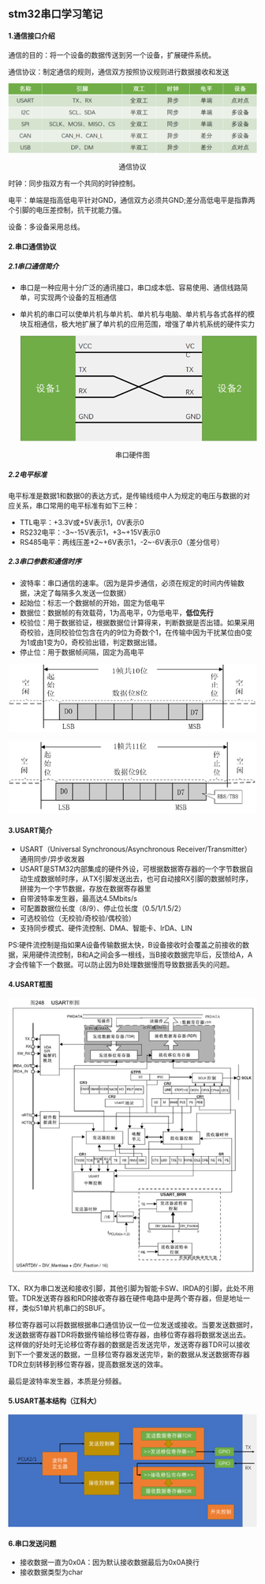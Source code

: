 ## stm32串口学习笔记

#### 1.通信接口介绍

通信的目的：将一个设备的数据传送到另一个设备，扩展硬件系统。

通信协议：制定通信的规则，通信双方按照协议规则进行数据接收和发送

![通信协议](https://raw.githubusercontent.com/yyhlovehh/yyhlovehh.github.io/master/202308200213773.png)

<div align = "center">通信协议</div>

时钟：同步指双方有一个共同的时钟控制。

电平：单端是指高低电平针对GND，通信双方必须共GND;差分高低电平是指靠两个引脚的电压差控制，抗干扰能力强。

设备：多设备采用总线。

#### 2.串口通信协议

##### 2.1串口通信简介

- 串口是一种应用十分广泛的通讯接口，串口成本低、容易使用、通信线路简单，可实现两个设备的互相通信

- 单片机的串口可以使单片机与单片机、单片机与电脑、单片机与各式各样的模块互相通信，极大地扩展了单片机的应用范围，增强了单片机系统的硬件实力

  <img src="https://raw.githubusercontent.com/yyhlovehh/yyhlovehh.github.io/master/202308200225357.png" alt="串口硬件图" style="zoom:80%;" />

<div align = "center">串口硬件图</div>

##### 2.2电平标准

电平标准是数据1和数据0的表达方式，是传输线缆中人为规定的电压与数据的对应关系，串口常用的电平标准有如下三种：

- TTL电平：+3.3V或+5V表示1，0V表示0
- RS232电平：-3~-15V表示1，+3~+15V表示0
- RS485电平：两线压差+2~+6V表示1，-2~-6V表示0（差分信号）

##### 2.3串口参数和通信时序

- 波特率：串口通信的速率。（因为是异步通信，必须在规定的时间内传输数据，决定了每隔多久发送一位数据）
- 起始位：标志一个数据帧的开始，固定为低电平
- 数据位：数据帧的有效载荷，1为高电平，0为低电平，**低位先行**
- 校验位：用于数据验证，根据数据位计算得来，判断数据是否出错。如果采用奇校验，连同校验位包含在内的9位为奇数个1，在传输中因为干扰某位由0变为1或由1变为0，奇校验出错，判定数据出错。
- 停止位：用于数据帧间隔，固定为高电平

![串口时序1](https://raw.githubusercontent.com/yyhlovehh/yyhlovehh.github.io/master/202308200235522.png)



![串口时序2](https://raw.githubusercontent.com/yyhlovehh/yyhlovehh.github.io/master/202308200235413.png)

#### 3.USART简介

- USART（Universal Synchronous/Asynchronous Receiver/Transmitter）通用同步/异步收发器
- USART是STM32内部集成的硬件外设，可根据数据寄存器的一个字节数据自动生成数据帧时序，从TX引脚发送出去，也可自动接RX引脚的数据帧时序，拼接为一个字节数据，存放在数据寄存器里
- 自带波特率发生器，最高达4.5Mbits/s
- 可配置数据位长度（8/9）、停止位长度（0.5/1/1.5/2）
- 可选校验位（无校验/奇校验/偶校验）
- 支持同步模式、硬件流控制、DMA、智能卡、IrDA、LIN

PS:硬件流控制是指如果A设备传输数据太快，B设备接收时会覆盖之前接收的数据，采用硬件流控制，B和A之间会多一根线，当B接收数据完毕后，反馈给A，A才会传输下一个数据。可以防止因为B处理数据慢而导致数据丢失的问题。

#### 4.USART框图

![串口框图](https://raw.githubusercontent.com/yyhlovehh/yyhlovehh.github.io/master/202308200255952.png)

TX、RX为串口发送和接收引脚，其他引脚为智能卡SW、IRDA的引脚，此处不用管。TDR发送寄存器和RDR接收寄存器在硬件电路中是两个寄存器，但是地址一样，类似51单片机串口的SBUF。

移位寄存器可以将数据根据串口通信协议一位一位发送或接收。当要发送数据时，发送数据寄存器TDR将数据传输给移位寄存器，由移位寄存器将数据发送出去。这样做的好处时无论移位寄存器的数据是否发送完毕，发送寄存器TDR可以接收到下一个要发送的数据，一旦移位寄存器发送完毕，新的数据从发送数据寄存器TDR立刻转移到移位寄存器，提高数据发送的效率。

最后是波特率发生器，本质是分频器。

#### 5.USART基本结构（江科大）

![串口基本结构](https://raw.githubusercontent.com/yyhlovehh/yyhlovehh.github.io/master/202308200313074.png)

#### 6.串口发送问题

- 接收数据一直为0x0A：因为默认接收数据最后为0x0A换行
- 接收数据类型为char